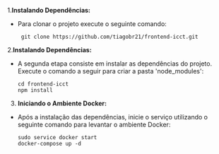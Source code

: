 1.**Instalando Dependências:**

  * Para clonar o projeto execute o seguinte comando:

    ```
     git clone https://github.com/tiagobr21/frontend-icct.git

     ```

2.**Instalando Dependências:**

   * A segunda etapa consiste em instalar as dependências do projeto. Execute o comando a seguir para criar a pasta 'node_modules':

     ```
     cd frontend-icct
     npm install

     ```
    
3. **Iniciando o Ambiente Docker:**

  * Após a instalação das dependências, inicie o serviço utilizando o seguinte comando para levantar o ambiente Docker:     

     ```
     sudo service docker start
     docker-compose up -d
     
     ```


    
